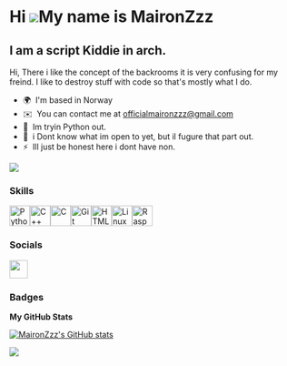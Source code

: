 Hi ![](https://user-images.githubusercontent.com/18350557/176309783-0785949b-9127-417c-8b55-ab5a4333674e.gif)My name is MaironZzz
=================================================================================================================================

I am a script Kiddie in arch.
-----------------------

Hi, There i like the concept of the backrooms it is very confusing for my freind. I like to destroy stuff with code so that's mostly what I do.

* 🌍  I'm based in Norway
* ✉️  You can contact me at [officialmaironzzz@gmail.com](mailto:officialmaironzzz@gmail.com)
* 🧠  Im tryin Python out.
* 🤝  i Dont know what im open to yet, but il fugure that part out.
* ⚡    Ill just be honest here i dont have non.

<a href="https://www.github.com/MaironZzz" target="_blank" rel="noreferrer"><img
src="https://img.shields.io/github/followers/MaironZzz?logo=github&style=for-the-badge&color=3382ed&labelColor=22272e" /></a>

### Skills


<p align="left">
<a href="https://www.python.org/" target="_blank" rel="noreferrer"><img src="https://raw.githubusercontent.com/danielcranney/readme-generator/main/public/icons/skills/python-colored.svg" width="36" height="36" alt="Python" /></a><a href="https://docs.microsoft.com/en-us/cpp/?view=msvc-170" target="_blank" rel="noreferrer"><img src="https://raw.githubusercontent.com/danielcranney/readme-generator/main/public/icons/skills/cplusplus-colored.svg" width="36" height="36" alt="C++" /></a><a href="https://docs.microsoft.com/en-us/cpp/?view=msvc-170" target="_blank" rel="noreferrer"><img src="https://raw.githubusercontent.com/danielcranney/readme-generator/main/public/icons/skills/c-colored.svg" width="36" height="36" alt="C" /></a><a href="https://git-scm.com/" target="_blank" rel="noreferrer"><img src="https://raw.githubusercontent.com/danielcranney/readme-generator/main/public/icons/skills/git-colored.svg" width="36" height="36" alt="Git" /></a><a href="https://developer.mozilla.org/en-US/docs/Glossary/HTML5" target="_blank" rel="noreferrer"><img src="https://raw.githubusercontent.com/danielcranney/readme-generator/main/public/icons/skills/html5-colored.svg" width="36" height="36" alt="HTML5" /></a><a href="https://www.linux.org" target="_blank" rel="noreferrer"><img src="https://raw.githubusercontent.com/danielcranney/readme-generator/main/public/icons/skills/linux-colored.svg" width="36" height="36" alt="Linux" /></a><a href="https://www.raspberrypi.org/" target="_blank" rel="noreferrer"><img src="https://raw.githubusercontent.com/danielcranney/readme-generator/main/public/icons/skills/raspberrypi-colored.svg" width="36" height="36" alt="Raspberry Pi" /></a>
</p>


### Socials

<p align="left"> <a href="https://www.github.com/MaironZzz" target="_blank" rel="noreferrer"> <picture> <source media="(prefers-color-scheme: dark)" srcset="https://raw.githubusercontent.com/danielcranney/readme-generator/main/public/icons/socials/github-dark.svg" /> <source media="(prefers-color-scheme: light)" srcset="https://raw.githubusercontent.com/danielcranney/readme-generator/main/public/icons/socials/github.svg" /> <img src="https://raw.githubusercontent.com/danielcranney/readme-generator/main/public/icons/socials/github.svg" width="32" height="32" /> </picture> </a></p>

### Badges

<b>My GitHub Stats</b>

<a href="http://www.github.com/MaironZzz"><img src="https://github-readme-stats.vercel.app/api?username=MaironZzz&show_icons=true&hide=&count_private=true&title_color=ef4444&text_color=a855f7&icon_color=3382ed&bg_color=22272e&hide_border=true&show_icons=true" alt="MaironZzz's GitHub stats" /></a>

<a href="http://www.github.com/MaironZzz"><img src="https://github-readme-streak-stats.herokuapp.com/?user=MaironZzz&stroke=a855f7&background=22272e&ring=ef4444&fire=ef4444&currStreakNum=a855f7&currStreakLabel=ef4444&sideNums=a855f7&sideLabels=a855f7&dates=a855f7&hide_border=true" /></a>
